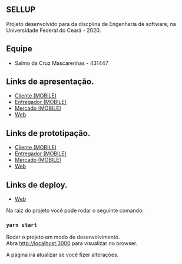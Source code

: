 ## SELLUP
Projeto desenvolvido para da discplina de Engenharia de software, na Universidade Federal do Ceará - 2020.

## Equipe
- Salmo da Cruz Mascarenhas - 431447

## Links de apresentação.
- [Cliente (MOBILE)](https://www.figma.com/proto/cXRZCUDS6XWMXwThyz2l56/Projeto-ES?node-id=380%3A0&scaling=scale-down)
- [Entregador (MOBILE)](https://www.figma.com/proto/cXRZCUDS6XWMXwThyz2l56/Projeto-ES?node-id=265%3A2&scaling=scale-down)
- [Mercado (MOBILE)](https://www.figma.com/proto/cXRZCUDS6XWMXwThyz2l56/Projeto-ES?node-id=383%3A19&scaling=scale-down)
- [Web](https://www.figma.com/proto/cXRZCUDS6XWMXwThyz2l56/Projeto-ES?node-id=36%3A80&scaling=min-zoom)


## Links de prototipação.
- [Cliente (MOBILE)](https://www.figma.com/file/cXRZCUDS6XWMXwThyz2l56/Projeto-ES?node-id=0%3A1)
- [Entregador (MOBILE)](https://www.figma.com/file/cXRZCUDS6XWMXwThyz2l56/Projeto-ES?node-id=265%3A2)
- [Mercado (MOBILE)](https://www.figma.com/file/cXRZCUDS6XWMXwThyz2l56/Projeto-ES?node-id=383%3A19)
- [Web](https://www.figma.com/file/cXRZCUDS6XWMXwThyz2l56/Projeto-ES?node-id=36%3A80)

## Links de deploy.
- [Web](https://sellupweb.vercel.app/)

Na raiz do projeto você pode rodar o seguinte comando:
### `yarn start`

Rodar o projeto em modo de desenvolvimento.<br />
Abra [http://localhost:3000](http://localhost:3000) para visualizar no browser.

A página irá atualizar se você fizer alterações.
